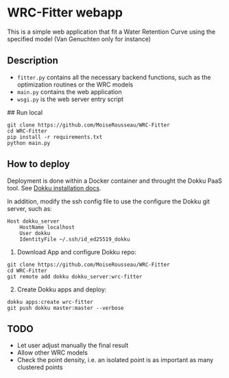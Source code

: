 # WRC-Fitter webapp

This is a simple web application that fit a Water Retention Curve using the specified model (Van Genuchten only for instance)

## Description

- `fitter.py` contains all the necessary backend functions, such as the optimization routines or the WRC models
- `main.py` contains the web application
- `wsgi.py` is the web server entry script


## Run local

```
git clone https://github.com/MoiseRousseau/WRC-Fitter
cd WRC-Fitter
pip install -r requirements.txt
python main.py
```


## How to deploy

Deployment is done within a Docker container and throught the Dokku PaaS tool.
See [Dokku installation docs](https://dokku.com/docs/getting-started/installation/).

In addition, modify the ssh config file to use the configure the Dokku git server, such as:
```
Host dokku_server
    HostName localhost
    User dokku
    IdentityFile ~/.ssh/id_ed25519_dokku
```

1. Download App and configure Dokku repo:
```
git clone https://github.com/MoiseRousseau/WRC-Fitter
cd WRC-Fitter
git remote add dokku dokku_server:wrc-fitter
```

2. Create Dokku apps and deploy:
```
dokku apps:create wrc-fitter
git push dokku master:master --verbose
```


## TODO

* Let user adjust manually the final result
* Allow other WRC models
* Check the point density, i.e. an isolated point is as important as many clustered points
